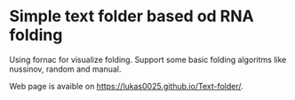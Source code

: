 # Simple text folder based od RNA folding

Using fornac for visualize folding. Support some basic folding algoritms like nussinov, random and manual.

Web page is avaible on https://lukas0025.github.io/Text-folder/.
